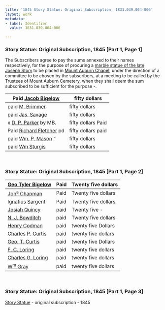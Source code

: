 ```yaml
---
title: '1845 Story Statue: Original Subscription, 1831.039.004-006'
layout: work
metadata:
- label: Identifier
  value: 1831.039.004-006

---
```

<div class="pages">
<div id="page-1130617">
<h3><a name="page-1130617">Story Statue: Original Subscription, 1845 [Part 1, Page 1]</a></h3>
<div class="page-content">
<p>The Subscribers agree to pay the <span class='line-break'> </span>sums annexed to their names<span class='line-break'> </span>respectively, for the purpose of procuring<span class='line-break'> </span>a <a href='/pages/subjects/56255' title='Joseph Story Statue'>marble statue of the late<span class='line-break'> </span>Joseph Story</a> to be placed in<span class='line-break'> </span><a href='/pages/subjects/53239' title='Bigelow Chapel'>Mount Auburn Chapel</a>, under the direction <span class='line-break'> </span>of a committee to be chosen by the subscribers,<span class='line-break'> </span>at a meeting to be called by the Trustees of <span class='line-break'> </span>Mount Auburn Cemetery, when they shall<span class='line-break'> </span>deem the sum subscribed to be sufficient <span class='line-break'> </span>for the purpose -.</p>
<p><table class='tabular'><thead><span class='line-break'> </span><tr><th>Paid  <a href='/pages/subjects/52529' title='Bigelow, Jacob'>Jacob Bigelow</a></th> <th>fifty dollars<span class='line-break'> </span></th></tr></thead> <tbody> <tr><td>paid  <a href='/pages/subjects/54915' title='Brimmer, Martin V.'>M. Brimmer</a></td> <td>fifty dollars</td> </tr> <tr><td>paid  <a href='/pages/subjects/54838' title='Savage, James'>Jas. Savage</a></td> <td>fifty dollars</td> </tr> <tr><td>x <a href='/pages/subjects/58432' title='Parker, Daniel P.'>D. P. Parker</a> by MB.</td> <td>fifty dollars Paid</td> </tr> <tr><td>Paid  <a href='/pages/subjects/54846' title='Fletcher, Richard'>Richard Fletcher</a> pd</td> <td>fifty dollars paid</td> </tr> <tr><td>paid  <a href='/pages/subjects/54987' title='Mason, William P.'>Wm. P. Mason</a> "</td> <td>fifty dollars </td> </tr> <tr><td>paid  <a href='/pages/subjects/54930' title='Sturgis, William F.'>Wm Sturgis</a></td> <td>fifty dollars  </td> </tr> </tbody> </table></p>
</div>
</div>
<br />
<div id="page-1130618">
<h3><a name="page-1130618">Story Statue: Original Subscription, 1845 [Part 1, Page 2]</a></h3>
<div class="page-content">
<p><table class='tabular'><thead><span class='line-break'> </span><tr><th><a href='/pages/subjects/54988' title='Bigelow, George Tyler'>Geo Tyler Bigelow</a></th> <th>Paid</th> <th>Twenty five dollars<span class='line-break'> </span></th></tr></thead> <tbody> <tr><td><a href='/pages/subjects/54989' title='Chapman, Jonathan'>Jon<sup>a</sup> Chapman</a></td> <td>Paid</td> <td>Twenty five dollars </td> </tr> <tr><td><a href='/pages/subjects/54840' title='Sargent, Ignatius'>Ignatius Sargent</a></td> <td>Paid</td> <td>Twenty five dollars </td> </tr> <tr><td><a href='/pages/subjects/54990' title='Quincy, Josiah'>Josiah Quincy</a></td> <td>paid</td> <td>Twenty five -</td> </tr> <tr><td><a href='/pages/subjects/54935' title='Bowditch, Nathaniel J.'>N. J. Bowditch</a></td> <td>paid</td> <td>Twenty five dollars</td> </tr> <tr><td><a href='/pages/subjects/54992' title='Codman, Henry'>Henry Codman</a></td> <td>paid</td> <td>twenty five Dollars</td> </tr> <tr><td><a href='/pages/subjects/54773' title='Curtis, Charles P.'>Charles P. Curtis</a></td> <td>paid</td> <td>twenty five dollars</td> </tr> <tr><td><a href='/pages/subjects/54842' title='Curtis, George T.'>Geo. T. Curtis</a></td> <td>paid</td> <td>twenty five Dollars </td> </tr> <tr><td><a href='/pages/subjects/54993' title='Loring, F. C.'>F. C. Loring</a></td> <td>paid</td> <td>twenty five dollars </td> </tr> <tr><td><a href='/pages/subjects/54994' title='Loring, Charles G.'>Charles G. Loring</a></td> <td>paid</td> <td>twenty five dollars</td> </tr> <tr><td><a href='/pages/subjects/54844' title='Gray, William C.'>W<sup>m</sup> Gray</a></td> <td>paid</td> <td>twenty five dollars</td> </tr> </tbody> </table></p>
</div>
</div>
<br />
<div id="page-1130619">
<h3><a name="page-1130619">Story Statue: Original Subscription, 1845 [Part 1, Page 3]</a></h3>
<div class="page-content">
<p><a href='/pages/subjects/56255' title='Joseph Story Statue'>Story Statue</a> -<span class='line-break'> </span>original subscription -<span class='line-break'> </span><date when='1845'>1845</date></p>
</div>
</div>
<br />
</div>
